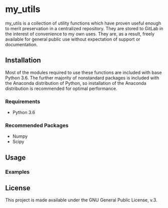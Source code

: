 # my_utils

my_utils is a collection of utility functions which have proven useful enough
to merit preservation in a centralized repository. They are stored to GitLab
in the interest of convenience to my own uses. They are, as a result, freely
available for general public use without expectation of support or documentation.

## Installation

Most of the modules required to use these functions are included with base 
Python 3.6. The further majority of nonstandard packages is included with the
Anaconda distribution of Python, so installation of the Anaconda distribution
is recommended for optimal performance.

### Requirements
* Python 3.6

### Recommended Packages
* Numpy
* Scipy

## Usage

### Examples

## License

This project is made available under the GNU General Public License, v.3.